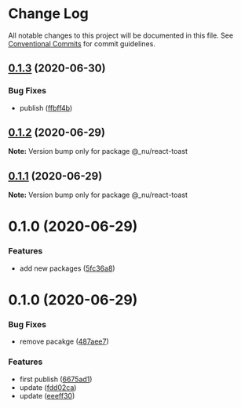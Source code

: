 # Change Log

All notable changes to this project will be documented in this file.
See [Conventional Commits](https://conventionalcommits.org) for commit guidelines.

## [0.1.3](https://github.com/nu-system/react-toast/compare/@_nu/react-toast@0.1.2...@_nu/react-toast@0.1.3) (2020-06-30)


### Bug Fixes

* publish ([ffbff4b](https://github.com/nu-system/react-toast/commit/ffbff4b834614ca542bc20be3509f12c6886e09a))





## [0.1.2](https://github.com/nu-system/react-toast/compare/@_nu/react-toast@0.1.1...@_nu/react-toast@0.1.2) (2020-06-29)

**Note:** Version bump only for package @_nu/react-toast





## [0.1.1](https://github.com/nu-system/react-toast/compare/@_nu/react-toast@0.1.0...@_nu/react-toast@0.1.1) (2020-06-29)

**Note:** Version bump only for package @_nu/react-toast





# 0.1.0 (2020-06-29)


### Features

* add new packages ([5fc36a8](https://github.com/nu-system/react-toast/commit/5fc36a83bfba9be335434f98abd211549864d5cd))





# 0.1.0 (2020-06-29)

### Bug Fixes

- remove pacakge ([487aee7](https://github.com/nu-system/react-toast/commit/487aee74684b02bdedf54c3d20610488e19188ae))

### Features

- first publish ([6675ad1](https://github.com/nu-system/react-toast/commit/6675ad1be1df5b9b7e154f0c44636ae549f6ac5b))
- update ([fdd02ca](https://github.com/nu-system/react-toast/commit/fdd02cab6b76550c94ed7c4b1472bec7d6878bed))
- update ([eeeff30](https://github.com/nu-system/react-toast/commit/eeeff30e015bd171650439e85ccd71a0c3d8a797))
